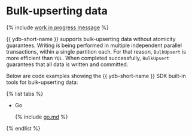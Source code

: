 # Bulk-upserting data

{% include [work in progress message](../_includes/addition.md) %}

{{ ydb-short-name }} supports bulk-upserting data without atomicity guarantees. Writing is being performed in multiple independent parallel transactions, within a single partition each. For that reason, `BulkUpsert` is more efficient than `YQL`. When completed successfully, `BulkUpsert` guarantees that all data is written and committed. 

Below are code examples showing the {{ ydb-short-name }} SDK built-in tools for bulk-upserting data:

{% list tabs %}

- Go


  {% include [go.md](_includes/go.md) %}

{% endlist %}
